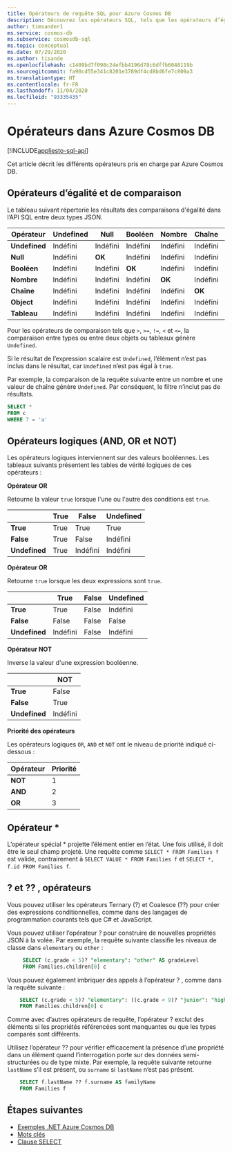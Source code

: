 ```yaml
---
title: Opérateurs de requête SQL pour Azure Cosmos DB
description: Découvrez les opérateurs SQL, tels que les opérateurs d’égalité, de comparaison et logiques pris en charge par Azure Cosmos DB.
author: timsander1
ms.service: cosmos-db
ms.subservice: cosmosdb-sql
ms.topic: conceptual
ms.date: 07/29/2020
ms.author: tisande
ms.openlocfilehash: c1409bd7f098c24efbb4196d78c6dffb6048119b
ms.sourcegitcommit: fa90cd55e341c8201e3789df4cd8bd6fe7c809a3
ms.translationtype: HT
ms.contentlocale: fr-FR
ms.lasthandoff: 11/04/2020
ms.locfileid: "93335435"
---
```

# <a name="operators-in-azure-cosmos-db"></a>Opérateurs dans Azure Cosmos DB
[!INCLUDE[appliesto-sql-api](includes/appliesto-sql-api.md)]

Cet article décrit les différents opérateurs pris en charge par Azure Cosmos DB.

## <a name="equality-and-comparison-operators"></a>Opérateurs d’égalité et de comparaison

Le tableau suivant répertorie les résultats des comparaisons d'égalité dans l’API SQL entre deux types JSON.

| **Opérateur** | **Undefined** | **Null** | **Booléen** | **Nombre** | **Chaîne** | **Object** | **Tableau** |
|---|---|---|---|---|---|---|---|
| **Undefined** | Indéfini | Indéfini | Indéfini | Indéfini | Indéfini | Indéfini | Indéfini |
| **Null** | Indéfini | **OK** | Indéfini | Indéfini | Indéfini | Indéfini | Indéfini |
| **Booléen** | Indéfini | Indéfini | **OK** | Indéfini | Indéfini | Indéfini | Indéfini |
| **Nombre** | Indéfini | Indéfini | Indéfini | **OK** | Indéfini | Indéfini | Indéfini |
| **Chaîne** | Indéfini | Indéfini | Indéfini | Indéfini | **OK** | Indéfini | Indéfini |
| **Object** | Indéfini | Indéfini | Indéfini | Indéfini | Indéfini | **OK** | Indéfini |
| **Tableau** | Indéfini | Indéfini | Indéfini | Indéfini | Indéfini | Indéfini | **OK** |

Pour les opérateurs de comparaison tels que `>`, `>=`, `!=`, `<` et `<=`, la comparaison entre types ou entre deux objets ou tableaux génère `Undefined`.  

Si le résultat de l’expression scalaire est `Undefined`, l’élément n’est pas inclus dans le résultat, car `Undefined` n’est pas égal à `true`.

Par exemple, la comparaison de la requête suivante entre un nombre et une valeur de chaîne génère `Undefined`. Par conséquent, le filtre n’inclut pas de résultats.

```sql
SELECT *
FROM c
WHERE 7 = 'a'
```

## <a name="logical-and-or-and-not-operators"></a>Opérateurs logiques (AND, OR et NOT)

Les opérateurs logiques interviennent sur des valeurs booléennes. Les tableaux suivants présentent les tables de vérité logiques de ces opérateurs :

**Opérateur OR**

Retourne la valeur `true` lorsque l'une ou l'autre des conditions est `true`.

|  | **True** | **False** | **Undefined** |
| --- | --- | --- | --- |
| **True** |True |True |True |
| **False** |True |False |Indéfini |
| **Undefined** |True |Indéfini |Indéfini |

**Opérateur OR**

Retourne `true` lorsque les deux expressions sont `true`.

|  | **True** | **False** | **Undefined** |
| --- | --- | --- | --- |
| **True** |True |False |Indéfini |
| **False** |False |False |False |
| **Undefined** |Indéfini |False |Indéfini |

**Opérateur NOT**

Inverse la valeur d'une expression booléenne.

|  | **NOT** |
| --- | --- |
| **True** |False |
| **False** |True |
| **Undefined** |Indéfini |

**Priorité des opérateurs**

Les opérateurs logiques `OR`, `AND` et `NOT` ont le niveau de priorité indiqué ci-dessous :

| **Opérateur** | **Priorité** |
| --- | --- |
| **NOT** |1 |
| **AND** |2 |
| **OR** |3 |

## <a name="-operator"></a>Opérateur *

L’opérateur spécial * projette l’élément entier en l’état. Une fois utilisé, il doit être le seul champ projeté. Une requête comme `SELECT * FROM Families f` est valide, contrairement à `SELECT VALUE * FROM Families f` et `SELECT *, f.id FROM Families f`.

## <a name="-and--operators"></a>? et ?? , opérateurs

Vous pouvez utiliser les opérateurs Ternary (?) et Coalesce (??) pour créer des expressions conditionnelles, comme dans des langages de programmation courants tels que C# et JavaScript.

Vous pouvez utiliser l’opérateur ? pour construire de nouvelles propriétés JSON à la volée. Par exemple, la requête suivante classifie les niveaux de classe dans `elementary` ou `other` :

```sql
     SELECT (c.grade < 5)? "elementary": "other" AS gradeLevel
     FROM Families.children[0] c
```

Vous pouvez également imbriquer des appels à l’opérateur ? , comme dans la requête suivante : 

```sql
    SELECT (c.grade < 5)? "elementary": ((c.grade < 9)? "junior": "high") AS gradeLevel
    FROM Families.children[0] c
```

Comme avec d’autres opérateurs de requête, l’opérateur ? exclut des éléments si les propriétés référencées sont manquantes ou que les types comparés sont différents.

Utilisez l’opérateur ?? pour vérifier efficacement la présence d’une propriété dans un élément quand l’interrogation porte sur des données semi-structurées ou de type mixte. Par exemple, la requête suivante retourne `lastName` s’il est présent, ou `surname` si `lastName` n’est pas présent.

```sql
    SELECT f.lastName ?? f.surname AS familyName
    FROM Families f
```

## <a name="next-steps"></a>Étapes suivantes

- [Exemples .NET Azure Cosmos DB](https://github.com/Azure/azure-cosmos-dotnet-v3)
- [Mots clés](sql-query-keywords.md)
- [Clause SELECT](sql-query-select.md)
